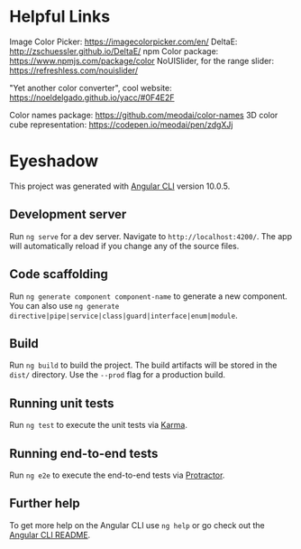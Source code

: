 # Helpful Links

Image Color Picker: https://imagecolorpicker.com/en/
DeltaE: http://zschuessler.github.io/DeltaE/
npm Color package: https://www.npmjs.com/package/color
NoUISlider, for the range slider: https://refreshless.com/nouislider/

"Yet another color converter", cool website: https://noeldelgado.github.io/yacc/#0F4E2F

Color names package: https://github.com/meodai/color-names
3D color cube representation: https://codepen.io/meodai/pen/zdgXJj




# Eyeshadow

This project was generated with [Angular CLI](https://github.com/angular/angular-cli) version 10.0.5.

## Development server

Run `ng serve` for a dev server. Navigate to `http://localhost:4200/`. The app will automatically reload if you change any of the source files.

## Code scaffolding

Run `ng generate component component-name` to generate a new component. You can also use `ng generate directive|pipe|service|class|guard|interface|enum|module`.

## Build

Run `ng build` to build the project. The build artifacts will be stored in the `dist/` directory. Use the `--prod` flag for a production build.

## Running unit tests

Run `ng test` to execute the unit tests via [Karma](https://karma-runner.github.io).

## Running end-to-end tests

Run `ng e2e` to execute the end-to-end tests via [Protractor](http://www.protractortest.org/).

## Further help

To get more help on the Angular CLI use `ng help` or go check out the [Angular CLI README](https://github.com/angular/angular-cli/blob/master/README.md).
